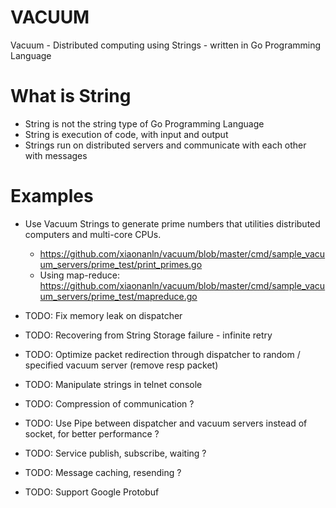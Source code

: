 # VACUUM
Vacuum - Distributed computing using Strings - written in Go Programming Language

# What is String
* String is not the string type of Go Programming Language
* String is execution of code, with input and output
* Strings run on distributed servers and communicate with each other with messages

# Examples
* Use Vacuum Strings to generate prime numbers that utilities distributed computers and multi-core CPUs.
  * https://github.com/xiaonanln/vacuum/blob/master/cmd/sample_vacuum_servers/prime_test/print_primes.go
  * Using map-reduce: https://github.com/xiaonanln/vacuum/blob/master/cmd/sample_vacuum_servers/prime_test/mapreduce.go

* TODO: Fix memory leak on dispatcher 
* TODO: Recovering from String Storage failure - infinite retry
* TODO: Optimize packet redirection through dispatcher to random / specified vacuum server (remove resp packet)
* TODO: Manipulate strings in telnet console
* TODO: Compression of communication ?
* TODO: Use Pipe between dispatcher and vacuum servers instead of socket, for better performance ?
* TODO: Service publish, subscribe, waiting ?
* TODO: Message caching, resending ?
* TODO: Support Google Protobuf
